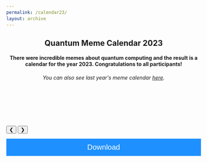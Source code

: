 ```yaml
---
permalink: /calendar23/
layout: archive
---
```


<link href="/assets/css/areas.css" rel="stylesheet" type="text/css">
<link rel="stylesheet" href="http://netdna.bootstrapcdn.com/font-awesome/4.7.0/css/font-awesome.min.css">
<link rel="stylesheet" href="http://netdna.bootstrapcdn.com/bootstrap/3.3.7/css/bootstrap.min.css">
<link href="http://www.jqueryscript.net/css/jquerysctipttop.css" rel="stylesheet" type="text/css">
<link rel="stylesheet" href="https://www.w3schools.com/w3css/4/w3.css">

<script src="https://cdn.mathjax.org/mathjax/latest/MathJax.js?config=TeX-AMS-MML_HTMLorMML" type="text/javascript"></script>
<style>
.button {
  background-color: #4CAF50; /* Green */
  border: none;
  color: white;
  padding: 16px 32px;
  text-align: center;
  text-decoration: none;
  display: inline-block;
  font-size: 16px;
  margin: 4px 2px;
  transition-duration: 0.4s;
  cursor: pointer;
}

.qontributor {
  background-color: white;
  color: black;
  border: 2px solid #6d2f15;
  width: 48%;
}
.qontributor:hover {
  background-color: #6d2f15;
  color: white;
  width: 48%;
}


.qurator {
  background-color: white;
  color: black;
  border: 2px solid #005853;
  width: 48%;
}
.qurator:hover {
  background-color: #005853;
  color: white;
  width: 48%;
}

* {
  box-sizing: border-box;
}

.column {
  float: left;
  width: 50%;
  padding: 5px;
}

/* Clearfix (clear floats) */
.row::after {
  content: "";
  clear: both;
  display: table;
}

.page__footer {color: #FFFFFF;font-size: 16px;}
.site-logo img {
  max-height: 4rem;
}

.page__footer-copyright {
  font-size: 20px;
}


div p{
text-align: justify;”
}
	
.archive{
display: flex;
align-items: center;
flex-direction: column;
}	
	


div.container {
  text-align: center;
  padding: 10px 20px;
}

.mySlides {display:none;}



.btn {
  background-color: DodgerBlue;
  border: none;
  color: white;
  padding: 12px 30px;
  cursor: pointer;
  font-size: 20px;
}

/* Darker background on mouse-over */
.btn:hover {
  background-color: RoyalBlue;
}
</style>
<!-- Header -->
<header class="w3-display-container w3-content w3-wide" id="home">
<div class="w3-container w3-padding-32" id="projects" style="width: 55vw;">
    <h2 class="w3-border-bottom w3-border-light-grey w3-padding-16">Quantum Meme Calendar 2023</h2>
    <h4>There were incredible memes about quantum computing and the result is a calendar for the year 2023. Congratulations to all participants!</h4>
    <h6>You can also see last year's meme calendar <a href="https://fullstackquantumcomputation.tech/calendar22/">here</a>.</h6>
  </div>
<br> <br>
</header>


<div class="w3-content w3-display-container">
<div class="mySlides">
  <img src="/assets/images/calendar_2023/cover_2023.png" style="width:100%">
  <div lass="container">
  <p>Author :  Marcia Wilhelm</p>
  </div>
</div>


<div class="mySlides">
  <img  src="/assets/images/calendar_2023/january_2023.png" style="width:100%">
  <div class="container">
  <p>Author :  Alberto Maldonado Romo</p>
  </div>
</div>

<div class="mySlides">
  <a href="https://youtu.be/APx-WCMRKzg"><img src="/assets/images/calendar_2023/february_2023.svg" style="width:100%"></a>
  <div class="container">
  <p >Author :  reinchaos</p>
  </div>
</div>


<div class=" mySlides">
  <img src="/assets/images/calendar_2023/march_2023.png" style="width:100%">
  <div class="container">
  <p >Author :  reinchaos</p>
  </div>
</div>



<div class="mySlides">
  <img src="/assets/images/calendar_2023/april_2023.png" style="width:100%">
  <div class="container">
  <p>Author :  Hayk Tepanyan</p>
  </div>
</div>  
  

<div class="mySlides">
  <img  src="/assets/images/calendar_2023/may_2023.png" style="width:100%">
  <div class="container">
  <p>Author :  Vembalagu Vijendran</p>
  </div>
</div>  


<div class="mySlides">
  <img  src="/assets/images/calendar_2023/june_2023.png" style="width:100%">
  <div class="container">
  <p>Author :  Sarmistha Dutta</p>
  </div>
</div>  

<div class="mySlides">
  <img src="/assets/images/calendar_2023/july_2023.png" style="width:100%">
  <div class="container">
  <p>Author :  Alberto Maldonado Romo</p>
  </div>
</div>  

<div class="mySlides">
  <img  src="/assets/images/calendar_2023/august_2023.png" style="width:100%">
  <div class="container">
  <p>Author :  Vembalagu Vijendran</p>
  </div>
</div>  


<div class="mySlides">
  <img src="/assets/images/calendar_2023/september_2023.png" style="width:100%">
  <div class="container">
  <p>Author :  Kevin Joven</p>
  </div>
</div>  

<div class="mySlides">
  <img src="/assets/images/calendar_2023/october_2023.png" style="width:100%">
  <div class="container">
  <p>Author :  Rajul Sharma</p>
  </div>
</div>  


<div class="mySlides">
  <img  src="/assets/images/calendar_2023/november_2023.png" style="width:100%">
  <div class="container">
  <p>Author :  Alberto Maldonado Romo</p>
  </div>
</div>  


<div class="mySlides">
  <img src="/assets/images/calendar_2023/december_2023.png" style="width:100%">
  <div class="container">
  <p>Author :  Nirupam Basak</p>
  </div>
</div>  





<button class="w3-button w3-black w3-display-left" onclick="plusDivs(-1)">&#10094;</button>
<button class="w3-button w3-black w3-display-right" onclick="plusDivs(1)">&#10095;</button>
</div>

<div class="w3-container w3-padding-32" id="projects" style="width: 55vw;">

<a href="/assets/documents/calendar.pdf" download="GFG">
<button class="btn" style="width:100%"><i class="fa fa-download"></i> Download</button>
</a>
</div>


<script>
var slideIndex = 1;
showDivs(slideIndex);

function plusDivs(n) {
  showDivs(slideIndex += n);
}

function showDivs(n) {
  var i;
  var x = document.getElementsByClassName("mySlides");
  if (n > x.length) {slideIndex = 1}
  if (n < 1) {slideIndex = x.length}
  for (i = 0; i < x.length; i++) {
    x[i].style.display = "none";  
  }
  x[slideIndex-1].style.display = "block";  
}
</script>
<!-- End page content -->

